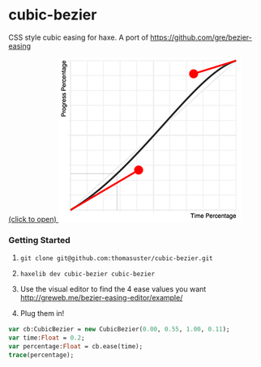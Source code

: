 # cubic-bezier

CSS style cubic easing for haxe. A port of https://github.com/gre/bezier-easing

[(click to open)
![](https://raw.githubusercontent.com/thomasuster/cubic-bezier/master/img/example360.png)
](http://gre.github.io/bezier-easing-editor/example/)

### Getting Started

1.  
    ```
    git clone git@github.com:thomasuster/cubic-bezier.git
    ```
1.  
    ```shell
    haxelib dev cubic-bezier cubic-bezier
    ```
1. Use the visual editor to find the 4 ease values you want
	http://greweb.me/bezier-easing-editor/example/

1. Plug them in!
```haxe
var cb:CubicBezier = new CubicBezier(0.00, 0.55, 1.00, 0.11);
var time:Float = 0.2;
var percentage:Float = cb.ease(time);
trace(percentage);
```